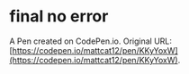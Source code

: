 # final no error

A Pen created on CodePen.io. Original URL: [https://codepen.io/mattcat12/pen/KKyYoxW](https://codepen.io/mattcat12/pen/KKyYoxW).


